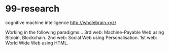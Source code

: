 # 99-research
cognitive machine intelligence
http://wholebrain.xyz/

Working in the following paradigms…
3rd web: Machine-Payable Web using Bitcoin, Blockchain.
2nd web: Social Web using Personalisation.
1st web: World Wide Web using HTML.
